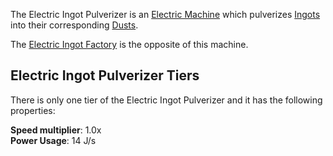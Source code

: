 The Electric Ingot Pulverizer is an [Electric Machine](https://github.com/Slimefun/Slimefun4/wiki/Electric-Machines) which pulverizes [Ingots](https://github.com/Slimefun/Slimefun4/wiki/Ingots) into their corresponding [Dusts](https://github.com/Slimefun/Slimefun4/wiki/Dusts).

The [Electric Ingot Factory](https://github.com/Slimefun/Slimefun4/wiki/Electric-Ingot-Factory) is the opposite of this machine.

## Electric Ingot Pulverizer Tiers

There is only one tier of the Electric Ingot Pulverizer and it has the following properties:

**Speed multiplier**: 1.0x  
**Power Usage**: 14 J/s  